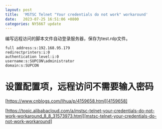 ```yaml
---
layout: post
title:  'MSTSC Telnet "Your credentials do not work" workaround'
date:   2023-07-25 16:51:06 +0800
categories: NY5667 update
---
```


编写远程访问的脚本文件自动登录服务器，保存为test.rdp文件。

```
full address:s:192.168.95.179
redirectprinters:i:0
authentication level:i:0
username:s:SUPCON\administrator
domain:s:SUPCON
```

# 设置配置项，远程访问不需要输入密码

[https://www.cnblogs.com/llhua/p/4159658.html][4159658]

[https://topic.alibabacloud.com/a/mstsc-telnet-your-credentials-do-not-work-workaround_8_8_31573973.html][mstsc-telnet-your-credentials-do-not-work-workaround]


[4159658]: https://www.cnblogs.com/llhua/p/4159658.html
[mstsc-telnet-your-credentials-do-not-work-workaround]: https://topic.alibabacloud.com/a/mstsc-telnet-your-credentials-do-not-work-workaround_8_8_31573973.html




